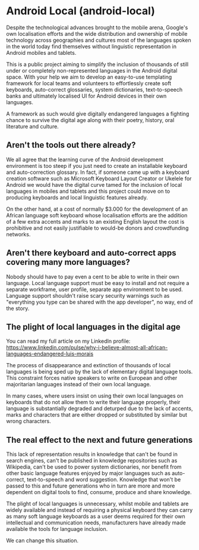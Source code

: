 Android Local (android-local)
=======================================

Despite the technological advances brought to the mobile arena, Google's own localisation efforts and the wide distribution and ownership of mobile technology across geographies and cultures most of the languages spoken in the world today find themselves without linguistic representation in Android mobiles and tablets.

This is a public project aiming to simplify the inclusion of thousands of still under or completely non-represented languages in the Android digital space. With your help we aim to develop an easy-to-use templating framework for local teams and volunteers to effortlessly create soft keyboards, auto-correct glossaries, system dictionaries, text-to-speech banks and ultimately localised UI for Android devices in their own languages.

A framework as such would give digitally endangered languages a fighting chance to survive the digital age along with their poetry, history, oral literature and culture.

Aren't the tools out there already?
-------------------------------------------

We all agree that the learning curve of the Android development environment is too steep if you just need to create an installable keyboard and auto-correction glossary. In fact, if someone came up with a keyboard creation software such as Microsoft Keyboard Layout Creator or Ukelele for Android we would have the digital curve tamed for the inclusion of local languages in mobiles and tablets and this project could move on to producing keyboards and local linguistic features already.

On the other hand, at a cost of normally $3.000 for the development of an African language soft keyboard whose localisation efforts are the addition of a few extra accents and marks to an existing English layout the cost is prohibitive and not easily justifiable to would-be donors and crowdfunding networks.

Aren't there keyboard and auto-correct apps covering many more languages?
--------------------------------------------------------

Nobody should have to pay even a cent to be able to write in their own language. Local language support must be easy to install and not require a separate workframe, user profile, separate app environment to be used. Language support shouldn't raise scary security warnings such as "everything you type can be shared with the app developer", no way, end of the story.


The plight of local languages in the digital age
--------------------------------------------------------------

You can read my full article on my LinkedIn profile: https://www.linkedin.com/pulse/why-i-believe-almost-all-african-languages-endangered-luis-morais

The process of disappearance and extinction of thousands of local languages is being sped up by the lack of elementary digital language tools. This constraint forces native speakers to write on European and other majoritarian languages instead of their own local language.

In many cases, where users insist on using their own local languages on keyboards that do not allow them to write their language properly, their language is substantially degraded and deturped due to the lack of accents, marks and characters that are either dropped or substituted by similar but wrong characters. 

The real effect to the next and future generations
-----------------------------------------------------------------

This lack of representation results in knowledge that can't be found in search engines, can't be published in knowledge repositories such as Wikipedia, can't be used to power system dictionaries, nor benefit from other basic language features enjoyed by major languages such as auto-correct, text-to-speech and word suggestion. Knowledge that won't be passed to this and future generations who in turn are more and more dependent on digital tools to find, consume, produce and share knowledge.

The plight of local languages is unnecessary, whilst mobile and tablets are widely available and instead of requiring a physical keyboard they can carry as many soft language keyboards as a user deems required for their own intellectual and communication needs, manufacturers have already made available the tools for language inclusion. 

We can change this situation.
